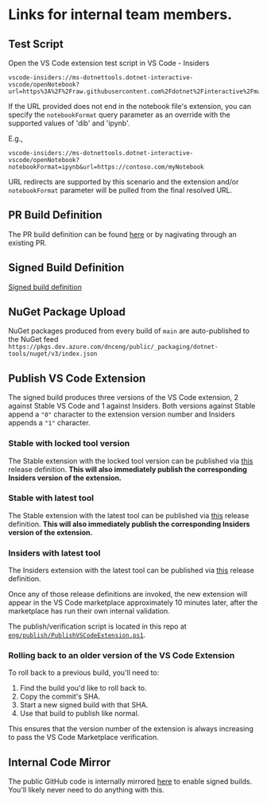 # Links for internal team members.

## Test Script

Open the VS Code extension test script in VS Code - Insiders

```
vscode-insiders://ms-dotnettools.dotnet-interactive-vscode/openNotebook?url=https%3A%2F%2Fraw.githubusercontent.com%2Fdotnet%2Finteractive%2Fmain%2FNotebookTestScript.dib
```

If the URL provided does not end in the notebook file's extension, you can specify the `notebookFormat` query parameter as an override with the supported values of 'dib' and 'ipynb'.

E.g.,

```
vscode-insiders://ms-dotnettools.dotnet-interactive-vscode/openNotebook?notebookFormat=ipynb&url=https://contoso.com/myNotebook
```

URL redirects are supported by this scenario and the extension and/or `notebookFormat` parameter will be pulled from the final resolved URL.

## PR Build Definition

The PR build definition can be found [here](https://dev.azure.com/dnceng/public/_build?definitionId=744&_a=summary) or by nagivating through an existing PR.

## Signed Build Definition

[Signed build definition](https://dev.azure.com/dnceng/internal/_build?definitionId=743&_a=summary)

## NuGet Package Upload

NuGet packages produced from every build of `main` are auto-published to the NuGet feed `https://pkgs.dev.azure.com/dnceng/public/_packaging/dotnet-tools/nuget/v3/index.json`

## Publish VS Code Extension

The signed build produces three versions of the VS Code extension, 2 against Stable VS Code and 1 against Insiders.  Both versions against Stable append a `"0"` character to the extension version number and Insiders appends a `"1"` character.

### Stable with locked tool version

The Stable extension with the locked tool version can be published via [this](https://dev.azure.com/dnceng/internal/_release?_a=releases&view=mine&definitionId=86) release definition.  **This will also immediately publish the corresponding Insiders version of the extension.**

### Stable with latest tool

The Stable extension with the latest tool can be published via [this](https://dev.azure.com/dnceng/internal/_release?_a=releases&view=mine&definitionId=115) release definition.  **This will also immediately publish the corresponding Insiders version of the extension.**

### Insiders with latest tool

The Insiders extension with the latest tool can be published via [this](https://dev.azure.com/dnceng/internal/_release?_a=releases&view=mine&definitionId=103) release definition.

Once any of those release definitions are invoked, the new extension will appear in the VS Code marketplace approximately 10 minutes later, after the marketplace has run their own internal validation.

The publish/verification script is located in this repo at [`eng/publish/PublishVSCodeExtension.ps1`](eng/publish/PublishVSCodeExtension.ps1).

### Rolling back to an older version of the VS Code Extension

To roll back to a previous build, you'll need to:

1. Find the build you'd like to roll back to.
2. Copy the commit's SHA.
3. Start a new signed build with that SHA.
4. Use that build to publish like normal.

This ensures that the version number of the extension is always increasing to pass the VS Code Marketplace verification.

## Internal Code Mirror

The public GitHub code is internally mirrored [here](https://dev.azure.com/dnceng/internal/_git/dotnet-interactive) to enable signed builds.  You'll likely never need to do anything with this.
